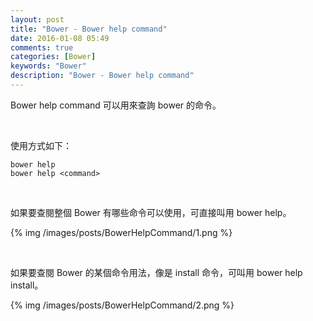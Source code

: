 ```yaml
---
layout: post
title: "Bower - Bower help command"
date: 2016-01-08 05:49
comments: true
categories: [Bower]
keywords: "Bower"
description: "Bower - Bower help command"
---
```


Bower help command 可以用來查詢 bower 的命令。  

<!-- More -->

<br/>


使用方式如下：  

    bower help
    bower help <command>

<br/>


如果要查閱整個 Bower 有哪些命令可以使用，可直接叫用 bower help。  

{% img /images/posts/BowerHelpCommand/1.png %}

<br/>


如果要查閱 Bower 的某個命令用法，像是 install 命令，可叫用 bower help install。  

{% img /images/posts/BowerHelpCommand/2.png %}

